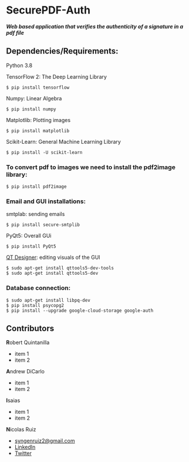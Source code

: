 # **SecurePDF-Auth**

***Web based application that verifies the authenticity of a signature in a pdf file***

## **Dependencies/Requirements:**

Python 3.8

TensorFlow 2: The Deep Learning Library

```shell
$ pip install tensorflow
```

Numpy: Linear Algebra

```shell
$ pip install numpy
```

Matplotlib: Plotting images

```shel
$ pip install matplotlib 
```

Scikit-Learn: General Machine Learning Library

```shel
$ pip install -U scikit-learn
```

### **To convert pdf to images we need to install the pdf2image library:**

```shell
$ pip install pdf2image
```

### **Email and GUI installations:** 

smtplab: sending emails

```shell
$ pip install secure-smtplib
```

PyQt5: Overall GUi

```shell
$ pip install PyQt5
```

[QT Designer](https://pythonbasics.org/qt-designer-python/): editing visuals of the GUI

```shell
$ sudo apt-get install qttools5-dev-tools
$ sudo apt-get install qttools5-dev
```

### **Database connection:**

```shell
$ sudo apt-get install libpq-dev
$ pip install psycopg2
$ pip install --upgrade google-cloud-storage google-auth
```

## Contributors

**R**obert Quintanilla
  * item 1
  * item 2
 
**A**ndrew DiCarlo
  * item 1
  * item 2
 
**I**saias
  * item 1
  * item 2

**N**icolas Ruiz
  * syngenruiz2@gmail.com
  * [LinkedIn](www.linkedin.com/in/nicolas-s-ruiz)
  * [Twitter](https://twitter.com/NicRuiz88)
